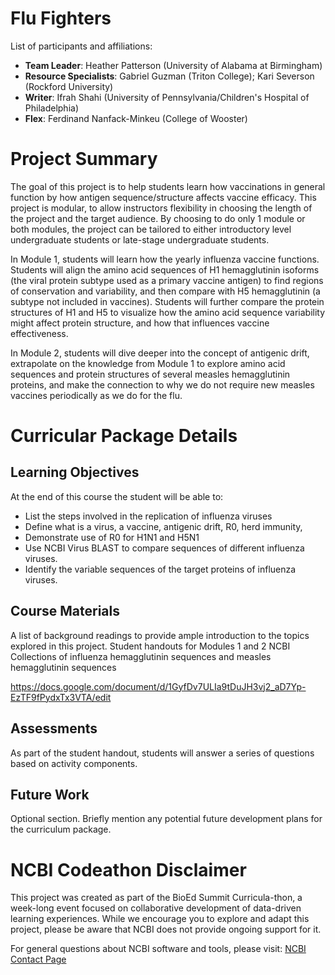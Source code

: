 # Flu Fighters

List of participants and affiliations:
- **Team Leader**: Heather Patterson (University of Alabama at Birmingham)
- **Resource Specialists**: Gabriel Guzman (Triton College); Kari Severson (Rockford University)
- **Writer**: Ifrah Shahi (University of Pennsylvania/Children's Hospital of Philadelphia)
- **Flex**: Ferdinand Nanfack-Minkeu (College of Wooster)

# Project Summary
The goal of this project is to help students learn how vaccinations in general function by how antigen sequence/structure affects vaccine efficacy. This project is modular, to allow instructors flexibility in choosing the length of the project and the target audience. By choosing to do only 1 module or both modules, the project can be tailored to either introductory level undergraduate students or late-stage undergraduate students.

In Module 1, students will learn how the yearly influenza vaccine functions. Students will align the amino acid sequences of H1 hemagglutinin isoforms (the viral protein subtype used as a primary vaccine antigen) to find regions of conservation and variability, and then compare with H5 hemagglutinin (a subtype not included in vaccines). Students will further compare the protein structures of H1 and H5 to visualize how the amino acid sequence variability might affect protein structure, and how that influences vaccine effectiveness. 

In Module 2, students will dive deeper into the concept of antigenic drift, extrapolate on the knowledge from Module 1 to explore amino acid sequences and protein structures of several measles hemagglutinin proteins, and make the connection to why we do not require new measles vaccines periodically as we do for the flu.

# Curricular Package Details

## Learning Objectives
At the end of this course the student will be able to:
- List the steps involved in the replication of influenza viruses 
- Define what is a virus, a vaccine, antigenic drift, R0, herd immunity,
- Demonstrate use of R0 for H1N1 and H5N1
- Use NCBI Virus BLAST to compare sequences of different influenza viruses.
- Identify the variable sequences of the target proteins of influenza viruses.


## Course Materials
A list of background readings to provide ample introduction to the topics explored in this project. 
Student handouts for Modules 1 and 2
NCBI Collections of influenza hemagglutinin sequences and measles hemagglutinin sequences

https://docs.google.com/document/d/1GyfDv7ULIa9tDuJH3vj2_aD7Yp-EzTF9fPydxTx3VTA/edit

## Assessments
As part of the student handout, students will answer a series of questions based on activity components.

## Future Work
Optional section. Briefly mention any potential future development plans for the curriculum package.

# NCBI Codeathon Disclaimer
This project was created as part of the BioEd Summit Curricula-thon, a week-long event focused on collaborative development of data-driven learning experiences. While we encourage you to explore and adapt this project, please be aware that NCBI does not provide ongoing support for it.

For general questions about NCBI software and tools, please visit: [NCBI Contact Page](https://www.ncbi.nlm.nih.gov/home/about/contact/)

